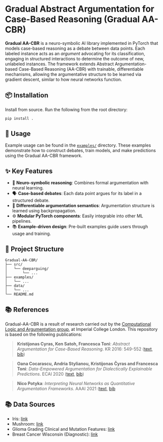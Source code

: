 # Gradual Abstract Argumentation for Case-Based Reasoning (Gradual AA-CBR)

**Gradual AA-CBR** is a neuro-symbolic AI library implemented in PyTorch that models case-based reasoning as a debate between data points. Each labeled instance acts as an *argument* advocating for its classification, engaging in structured interactions to determine the outcome of new, unlabeled instances. The framework extends Abstract Argumentation-based Case-Based Reasoning (AA-CBR) with trainable, differentiable mechanisms, allowing the argumentative structure to be learned via gradient descent, similar to how neural networks function.

## 📦 Installation

Install from source. Run the following from the root directory:

```bash
pip install .
```

## 🚀 Usage

Example usage can be found in the [`examples/`](../examples/) directory. These examples demonstrate how to construct debates, train models, and make predictions using the Gradual AA-CBR framework.

## ✨ Key Features

- 🧠 **Neuro-symbolic reasoning**: Combines formal argumentation with neural learning.
- 🗣️ **Case-based debates**: Each data point argues for its label in a structured debate.
- 🔁 **Differentiable argumentation semantics**: Argumentation structure is learned using backpropagation.
- ⚙️ **Modular PyTorch components**: Easily integrable into other ML pipelines.
- 📚 **Example-driven design**: Pre-built examples guide users through usage and training.

## 📂 Project Structure

```
Gradual-AA-CBR/
├── src/
│   └── deeparguing/
│       └── ...
├── examples/
│   └── ...
├── data/
│   └── ...
└── README.md
```



## 📚 References
Gradual-AA-CBR is a result of research carried out by the [Computational Logic and Argumentation group](https://clarg.doc.ic.ac.uk/), at Imperial College London. This repository is based on the following publications:

[1]: https://dl.acm.org/doi/10.5555/3032027.3032100 (Kristijonas Cyras, Ken Satoh, Francesca Toni: Abstract Argumentation for Case-Based Reasoning. KR 2016: 549-552)
> **Kristijonas Cyras, Ken Satoh, Francesca Toni**: *Abstract Argumentation for Case-Based Reasoning*. KR 2016: 549-552
([text](https://dl.acm.org/doi/10.5555/3032027.3032100), [bib](https://dblp.org/rec/conf/kr/CyrasST16.html?view=bibtex))

[2]: https://doi.org/10.3233/FAIA200377 (Oana Cocarascu, Andria Stylianou, Kristijonas Čyras and Francesca Toni: Data-Empowered Argumentation for Dialectically Explainable Predictions. ECAI 2020)
>**Oana Cocarascu, Andria Stylianou, Kristijonas Čyras and Francesca Toni**: *Data-Empowered Argumentation for Dialectically Explainable Predictions*. ECAI 2020
([text](https://doi.org/10.3233/FAIA200377), [bib](https://dblp.org/rec/conf/ecai/CocarascuSCT20.html?view=bibtex))

[3]: https://doi.org/10.1609/aaai.v35i7.16801 (Nico Potyka)
>**Nico Potyka**: *Interpreting Neural Networks as Quantitative Argumentation Frameworks*. AAAI 2021
([text](https://ojs.aaai.org/index.php/AAAI/article/view/16801/16608),   [bib](https://dblp.org/rec/conf/aaai/Potyka21.html?view=bibtex)

## 📚 Data Sources

- Iris: [link](https://archive.ics.uci.edu/dataset/53/iris)
- Mushroom: [link](https://archive.ics.uci.edu/dataset/73/mushroom)
- Glioma Grading Clinical and Mutation Features: [link](https://archive.ics.uci.edu/dataset/759/glioma+grading+clinical+and+mutation+features+dataset)
- Breast Cancer Wisconsin (Diagnostic): [link](https://archive.ics.uci.edu/dataset/17/breast+cancer+wisconsin+diagnostic)
